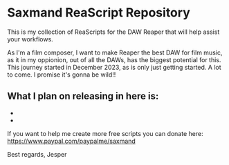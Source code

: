 # Saxmand ReaScript Repository

This is my collection of ReaScripts for the DAW Reaper that will help assist your workflows. 

As I'm a film composer, I want to make Reaper the best DAW for film music, as it in my oppionion, out of all the DAWs, has the biggest potential for this. 
This journey started in December 2023, as is only just getting started. A lot to come. I promise it's gonna be wild!! 

What I plan on releasing in here is:
- 
- 
-

If you want to help me create more free scripts you can donate here: https://www.paypal.com/paypalme/saxmand

Best regards, Jesper